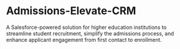 # Admissions-Elevate-CRM
A Salesforce-powered solution for higher education institutions to streamline student recruitment, simplify the admissions process, and enhance applicant engagement from first contact to enrollment.
